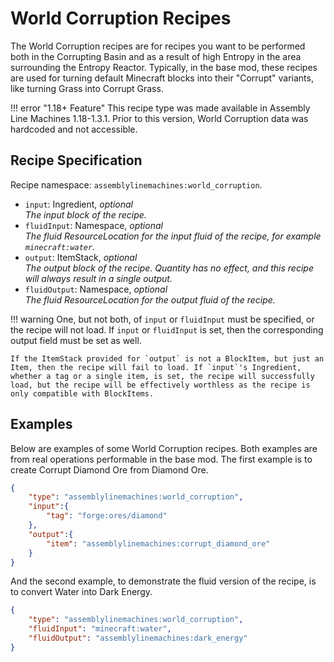 # World Corruption Recipes

The World Corruption recipes are for recipes you want to be performed both in the Corrupting Basin and as a result of high Entropy in the area surrounding the Entropy Reactor. Typically, in the base mod, these recipes are used for turning default Minecraft blocks into their "Corrupt" variants, like turning Grass into Corrupt Grass.

!!! error "1.18+ Feature"
    This recipe type was made available in Assembly Line Machines 1.18-1.3.1. Prior to this version, World Corruption data was hardcoded and not accessible.

## Recipe Specification

Recipe namespace: `assemblylinemachines:world_corruption`.

- `input`: Ingredient, *optional*  
*The input block of the recipe.*  
- `fluidInput`: Namespace, *optional*  
*The fluid ResourceLocation for the input fluid of the recipe, for example `minecraft:water`.*  
- `output`: ItemStack, *optional*  
*The output block of the recipe. Quantity has no effect, and this recipe will always result in a single output.*  
- `fluidOutput`: Namespace, *optional*  
*The fluid ResourceLocation for the output fluid of the recipe.*

!!! warning
    One, but not both, of `input` or `fluidInput` must be specified, or the recipe will not load. If `input` or `fluidInput` is set, then the corresponding output field must be set as well.

    If the ItemStack provided for `output` is not a BlockItem, but just an Item, then the recipe will fail to load. If `input`'s Ingredient, whether a tag or a single item, is set, the recipe will successfully load, but the recipe will be effectively worthless as the recipe is only compatible with BlockItems.

## Examples

Below are examples of some World Corruption recipes. Both examples are from real operations performable in the base mod. The first example is to create Corrupt Diamond Ore from Diamond Ore.

``` json
{
	"type": "assemblylinemachines:world_corruption",
	"input":{
		"tag": "forge:ores/diamond"
	},
	"output":{
		"item": "assemblylinemachines:corrupt_diamond_ore"
	}
}
```

And the second example, to demonstrate the fluid version of the recipe, is to convert Water into Dark Energy.

``` json
{
	"type": "assemblylinemachines:world_corruption",
	"fluidInput": "minecraft:water",
	"fluidOutput": "assemblylinemachines:dark_energy"
}
```